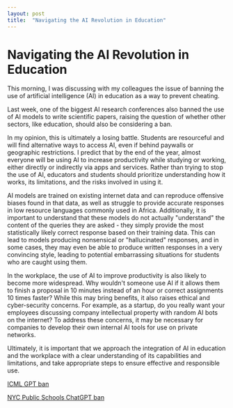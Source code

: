 ```yaml
---
layout: post
title:  "Navigating the AI Revolution in Education"
---
```


# Navigating the AI Revolution in Education

This morning, I was discussing with my colleagues the issue of banning the use of artificial intelligence (AI) in education as a way to prevent cheating.

Last week, one of the biggest AI research conferences also banned the use of AI models to write scientific papers, raising the question of whether other sectors, like education, should also be considering a ban.

In my opinion, this is ultimately a losing battle. Students are resourceful and will find alternative ways to access AI, even if behind paywalls or geographic restrictions. I predict that by the end of the year, almost everyone will be using AI to increase productivity while studying or working, either directly or indirectly via apps and services. Rather than trying to stop the use of AI, educators and students should prioritize understanding how it works, its limitations, and the risks involved in using it.

AI models are trained on existing internet data and can reproduce offensive biases found in that data, as well as struggle to provide accurate responses in low resource languages commonly used in Africa. Additionally, it is important to understand that these models do not actually "understand" the content of the queries they are asked - they simply provide the most statistically likely correct response based on their training data. This can lead to models producing nonsensical or "hallucinated" responses, and in some cases, they may even be able to produce written responses in a very convincing style, leading to potential embarrassing situations for students who are caught using them.

In the workplace, the use of AI to improve productivity is also likely to become more widespread. Why wouldn't someone use AI if it allows them to finish a proposal in 10 minutes instead of an hour or correct assignments 10 times faster? While this may bring benefits, it also raises ethical and cyber-security concerns. For example, as a startup, do you really want your employees discussing company intellectual property with random AI bots on the internet? To address these concerns, it may be necessary for companies to develop their own internal AI tools for use on private networks.

Ultimately, it is important that we approach the integration of AI in education and the workplace with a clear understanding of its capabilities and limitations, and take appropriate steps to ensure effective and responsible use.

[ICML GPT ban](https://icml.cc/Conferences/2023/llm-policy)

[NYC Public Schools ChatGPT ban]([https://blog.google/technology/research/how-ai-creates-photorealistic-images-from-text/](https://techcrunch.com/2023/01/05/as-nyc-public-schools-block-chatgpt-openai-says-its-working-on-mitigations-to-help-spot-chatgpt-generated-text/?tpcc=tcpluslinkedin))

